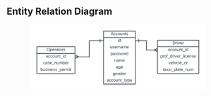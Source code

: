## Entity Relation Diagram

<p align="center">
    <img src="img/erd.png" align="center" height="150px">
    <br/>
</p>